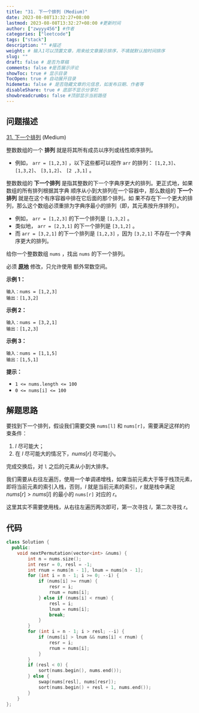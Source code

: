 ```yaml
---
title: "31. 下一个排列 (Medium)"
date: 2023-08-08T13:32:27+08:00
lastmod: 2023-08-08T13:32:27+08:00 #更新时间
author: ["zwyyy456"] #作者
categories: ["leetcode"]
tags: ["stack"]
description: "" #描述
weight: # 输入1可以顶置文章，用来给文章展示排序，不填就默认按时间排序
slug: ""
draft: false # 是否为草稿
comments: false #是否展示评论
showToc: true # 显示目录
TocOpen: true # 自动展开目录
hidemeta: false # 是否隐藏文章的元信息，如发布日期、作者等
disableShare: true # 底部不显示分享栏
showbreadcrumbs: false #顶部显示当前路径
---
```

## 问题描述
[31. 下一个排列][link] (Medium)

[link]: https://leetcode.cn/problems/next-permutation/

整数数组的一个 **排列**  就是将其所有成员以序列或线性顺序排列。

- 例如， `arr = [1,2,3]` ，以下这些都可以视作 `arr` 的排列： `[1,2,3]`、 `[1,3,2]`、 `[3,1,2]`、 `[2
,3,1]` 。

整数数组的 **下一个排列** 是指其整数的下一个字典序更大的排列。更正式地，如果数组的所有排列根据其字典
顺序从小到大排列在一个容器中，那么数组的 **下一个排列** 就是在这个有序容器中排在它后面的那个排列。如
果不存在下一个更大的排列，那么这个数组必须重排为字典序最小的排列（即，其元素按升序排列）。

- 例如， `arr = [1,2,3]` 的下一个排列是 `[1,3,2]` 。
- 类似地， `arr = [2,3,1]` 的下一个排列是 `[3,1,2]` 。
- 而 `arr = [3,2,1]` 的下一个排列是 `[1,2,3]` ，因为 `[3,2,1]` 不存在一个字典序更大的排列。

给你一个整数数组 `nums` ，找出 `nums` 的下一个排列。

必须 **[原地](https://baike.baidu.com/item/%E5%8E%9F%E5%9C%B0%E7%AE%97%E6%B3%95)** 修改，只允许使用
额外常数空间。

**示例 1：**

```
输入：nums = [1,2,3]
输出：[1,3,2]

```

**示例 2：**

```
输入：nums = [3,2,1]
输出：[1,2,3]

```

**示例 3：**

```
输入：nums = [1,1,5]
输出：[1,5,1]

```

**提示：**

- `1 <= nums.length <= 100`
- `0 <= nums[i] <= 100`

## 解题思路

要找到下一个排列，假设我们需要交换 `nums[l]` 和 `nums[r]`，需要满足这样的约束条件：

1. $l$ 尽可能大；
2. 在 $l$ 尽可能大的情况下，$nums[r]$ 尽可能小。

完成交换后，对 `l` 之后的元素从小到大排序。

我们需要从右往左遍历，使用一个单调递增栈，如果当前元素大于等于栈顶元素，即将当前元素的索引入栈，否则，$l$ 就是当前元素的索引，$r$ 就是栈中满足 $nums[r] > nums[l]$ 的最小的 `nums[r]` 对应的 $r$。

这里其实不需要使用栈，从右往左遍历两次即可，第一次寻找 $l$，第二次寻找 $r$。

## 代码

```cpp
class Solution {
  public:
    void nextPermutation(vector<int> &nums) {
        int n = nums.size();
        int resr = 0, resl = -1;
        int rnum = nums[n - 1], lnum = nums[n - 1];
        for (int i = n - 1; i >= 0; --i) {
            if (nums[i] >= rnum) {
                resr = i;
                rnum = nums[i];
            } else if (nums[i] < rnum) {
                resl = i;
                lnum = nums[i];
                break;
            }
        }
        for (int i = n - 1; i > resl; --i) {
            if (nums[i] > lnum && nums[i] < rnum) {
                resr = i;
                rnum = nums[i];
            }
        }
        if (resl < 0) {
            sort(nums.begin(), nums.end());
        } else {
            swap(nums[resl], nums[resr]);
            sort(nums.begin() + resl + 1, nums.end());
        }
    }
};
```

